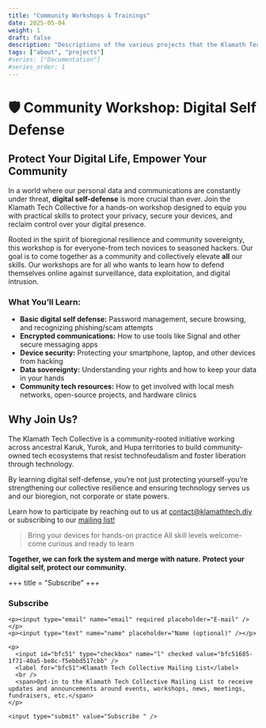 ```yaml
---
title: "Community Workshops & Trainings"
date: 2025-05-04
weight: 1
draft: false
description: "Descriptions of the various projects that the Klamath Tech Collective is engaged in."
tags: ["about", "projects"]
#series: ["Documentation"]
#series_order: 1
---
```

# 🛡️ Community Workshop: Digital Self Defense

## Protect Your Digital Life, Empower Your Community

In a world where our personal data and communications are constantly under threat, **digital self-defense** is more crucial than ever. Join the Klamath Tech Collective for a hands-on workshop designed to equip you with practical skills to protect your privacy, secure your devices, and reclaim control over your digital presence.

Rooted in the spirit of bioregional resilience and community sovereignty, this workshop is for everyone-from tech novices to seasoned hackers. Our goal is to come together as a community and collectively elevate **all** our skills. Our workshops are for all who wants to learn how to defend themselves online against surveillance, data exploitation, and digital intrusion.

### What You’ll Learn:
- **Basic digital self defense:** Password management, secure browsing, and recognizing phishing/scam attempts
- **Encrypted communications:** How to use tools like Signal and other secure messaging apps
- **Device security:** Protecting your smartphone, laptop, and other devices from hacking
- **Data sovereignty:** Understanding your rights and how to keep your data in your hands
- **Community tech resources:** How to get involved with local mesh networks, open-source projects, and hardware clinics


## Why Join Us?

The Klamath Tech Collective is a community-rooted initiative working across ancestral Karuk, Yurok, and Hupa territories to build community-owned tech ecosystems that resist technofeudalism and foster liberation through technology.

By learning digital self-defense, you’re not just protecting yourself-you’re strengthening our collective resilience and ensuring technology serves us and our bioregion, not corporate or state powers.

Learn how to participate by reaching out to us at [contact@klamathtech.diy](mailto:contact@klamathtech.diy) or subscribing to our [mailing list!](https://list.klamathtech.diy/subscription/form)

>Bring your devices for hands-on practice
>All skill levels welcome-come curious and ready to learn

**Together, we can fork the system and merge with nature.**
**Protect your digital self, protect our community.**


+++
title = "Subscribe"
+++

<!-- Your Listmonk Form -->
<form method="post" action="https://list.klamathtech.diy/subscription/form" class="listmonk-form">
  <div>
    <h3>Subscribe</h3>
    <input type="hidden" name="nonce" />

    <p><input type="email" name="email" required placeholder="E-mail" /></p>
    <p><input type="text" name="name" placeholder="Name (optional)" /></p>

    <p>
      <input id="bfc51" type="checkbox" name="l" checked value="bfc51685-1f71-40a5-be8c-f5ebbd517cbb" />
      <label for="bfc51">Klamath Tech Collective Mailing List</label>
      <br />
      <span>Opt-in to the Klamath Tech Collective Mailing List to receive updates and announcements around events, workshops, news, meetings, fundraisers, etc.</span>
    </p>

    <input type="submit" value="Subscribe " />
  </div>
</form>
